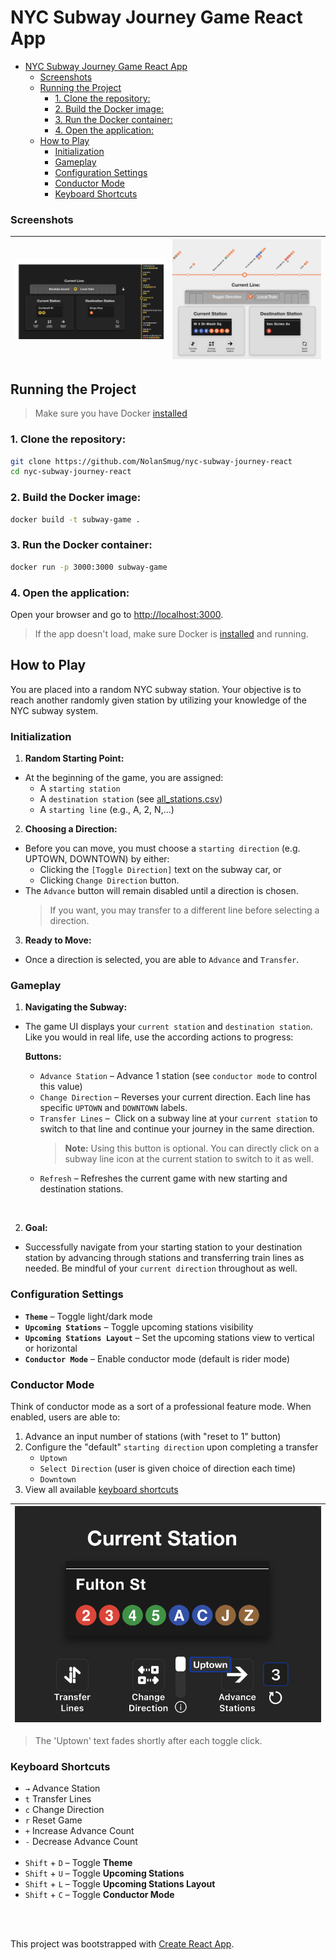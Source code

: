 # NYC Subway Journey Game React App


- [NYC Subway Journey Game React App](#nyc-subway-journey-game-react-app)
    - [Screenshots](#screenshots)
  - [Running the Project](#running-the-project)
    - [1. Clone the repository:](#1-clone-the-repository)
    - [2. Build the Docker image:](#2-build-the-docker-image)
    - [3. Run the Docker container:](#3-run-the-docker-container)
    - [4. Open the application:](#4-open-the-application)
  - [How to Play](#how-to-play)
    - [Initialization](#initialization)
    - [Gameplay](#gameplay)
    - [Configuration Settings](#configuration-settings)
    - [Conductor Mode](#conductor-mode)
    - [Keyboard Shortcuts](#keyboard-shortcuts)


### Screenshots
| ![cover screenshot 1](./src/images/cover-screenshot-1.png) | ![cover screenshot 2](./src/images/cover-screenshot-2.png) |
| -----------------------------------------------------------| ---------------------------------------------------------- |

## Running the Project

> Make sure you have Docker [installed](https://www.docker.com/get-started)
### 1. Clone the repository:
  ```bash
  git clone https://github.com/NolanSmug/nyc-subway-journey-react
  cd nyc-subway-journey-react
  ```

### 2. Build the Docker image:
  ```bash
  docker build -t subway-game .
  ```

### 3. Run the Docker container:
  ```bash
  docker run -p 3000:3000 subway-game
  ```

### 4. Open the application:
  Open your browser and go to [http://localhost:3000](http://localhost:3000).

> If the app doesn't load, make sure Docker is [installed](https://www.docker.com/get-started) and running.

## How to Play
You are placed into a random NYC subway station. Your objective is to reach another randomly given station by utilizing your knowledge of the NYC subway system.

### Initialization
1. **Random Starting Point:**
- At the beginning of the game, you are assigned:
  - A `starting station` 
  - A `destination station` (see [all_stations.csv](./public/csv/all_stations.csv))
  - A `starting line` (e.g., A, 2, N,...)
2. **Choosing a Direction:**
- Before you can move, you must choose a `starting direction` (e.g. UPTOWN, DOWNTOWN) by either: 
   - Clicking the `[Toggle Direction]` text on the subway car, or 
   - Clicking `Change Direction` button. 
- The `Advance` button will remain disabled until a direction is chosen.
     > If you want, you may transfer to a different line before selecting a direction.
3. **Ready to Move:**
- Once a direction is selected, you are able to `Advance` and `Transfer`. 

### Gameplay

1. **Navigating the Subway:**
- The game UI displays your `current station` and `destination station`. Like you would in real life, use the according actions to progress:

   **Buttons:**
  -  `Advance Station` – Advance 1 station (see `conductor mode` to control this value)
  -  `Change Direction` – Reverses your current direction. Each line has specific `UPTOWN` and `DOWNTOWN` labels.
  -  `Transfer Lines` –  Click on a subway line at your `current station` to switch to that line and continue your journey in the same direction.
      > **Note:** Using this button is optional. You can directly click on a subway line icon at the current station to switch to it as well.
  - `Refresh` – Refreshes the current game with new starting and destination stations.  
<br>

2. **Goal:**
- Successfully navigate from your starting station to your destination station by advancing through stations and transferring train lines as needed. Be mindful of your `current direction` throughout as well.
  
### Configuration Settings
- **`Theme`** – Toggle light/dark mode
- **`Upcoming Stations`** – Toggle upcoming stations visibility
- **`Upcoming Stations Layout`** – Set the upcoming stations view to vertical or horizontal
- **`Conductor Mode`** – Enable conductor mode (default is rider mode)


### Conductor Mode
Think of conductor mode as a sort of a professional feature mode. When enabled, users are able to:  

1. Advance an input number of stations (with "reset to 1" button)
2. Configure the "default" `starting direction` upon completing a transfer
   - `Uptown`
   - `Select Direction` (user is given choice of direction each time)
   - `Downtown`
3. View all available [keyboard shortcuts](#keyboard-shortcuts)

| ![conductor mode](./src/images/conductor-mode-screenshot.png) |
| ------------------------------------------------------------- | 

> The 'Uptown' text fades shortly after each toggle click.

### Keyboard Shortcuts
- `→` Advance Station
- `t` Transfer Lines
- `c` Change Direction
- `r` Reset Game
- `+` Increase Advance Count
- `-` Decrease Advance Count
<br><br>
- `Shift` + `D` – Toggle **Theme**
- `Shift` + `U` – Toggle **Upcoming Stations**
- `Shift` + `L` – Toggle **Upcoming Stations Layout**
- `Shift` + `C` – Toggle **Conductor Mode**

<br><br>

This project was bootstrapped with [Create React App](https://github.com/facebook/create-react-app).
